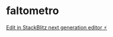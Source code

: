 # faltometro

[Edit in StackBlitz next generation editor ⚡️](https://stackblitz.com/~/github.com/MatheusMoorete/faltometro)